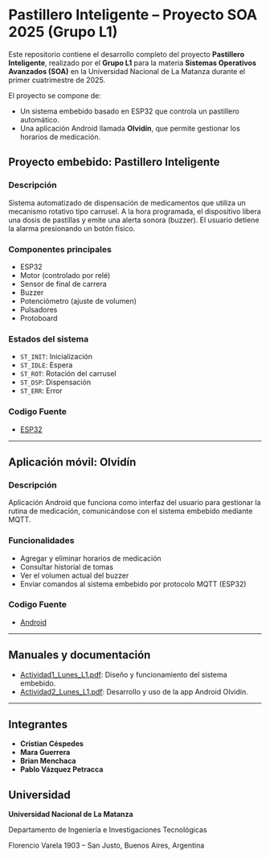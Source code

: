 # Pastillero Inteligente – Proyecto SOA 2025 (Grupo L1)

Este repositorio contiene el desarrollo completo del proyecto **Pastillero Inteligente**, realizado por el **Grupo L1** para la materia **Sistemas Operativos Avanzados (SOA)** en la Universidad Nacional de La Matanza durante el primer cuatrimestre de 2025.

El proyecto se compone de:

- Un sistema embebido basado en ESP32 que controla un pastillero automático.
- Una aplicación Android llamada **Olvidín**, que permite gestionar los horarios de medicación.

## Proyecto embebido: Pastillero Inteligente

### Descripción

Sistema automatizado de dispensación de medicamentos que utiliza un mecanismo rotativo tipo carrusel. A la hora programada, el dispositivo libera una dosis de pastillas y emite una alerta sonora (buzzer). El usuario detiene la alarma presionando un botón físico.

### Componentes principales

- ESP32
- Motor (controlado por relé)
- Sensor de final de carrera
- Buzzer
- Potenciómetro (ajuste de volumen)
- Pulsadores
- Protoboard

### Estados del sistema

- `ST_INIT`: Inicialización
- `ST_IDLE`: Espera
- `ST_ROT`: Rotación del carrusel
- `ST_DSP`: Dispensación
- `ST_ERR`: Error

### Codigo Fuente

- [ESP32](Embebido)

---

## Aplicación móvil: Olvidín

### Descripción

Aplicación Android que funciona como interfaz del usuario para gestionar la rutina de medicación, comunicándose con el sistema embebido mediante MQTT.

### Funcionalidades

- Agregar y eliminar horarios de medicación
- Consultar historial de tomas
- Ver el volumen actual del buzzer
- Enviar comandos al sistema embebido por protocolo MQTT (ESP32)

### Codigo Fuente

- [Android](Android)

---

## Manuales y documentación

- [Actividad1_Lunes_L1.pdf](Informes/Actividad1_Lunes_L1.pdf): Diseño y funcionamiento del sistema embebido.
- [Actividad2_Lunes_L1.pdf](Informes/Actividad2_Lunes_L1.pdf): Desarrollo y uso de la app Android Olvidín.

---

## Integrantes

- **Cristian Céspedes**
- **Mara Guerrera**
- **Brian Menchaca** 
- **Pablo Vázquez Petracca**

## Universidad

**Universidad Nacional de La Matanza**

Departamento de Ingeniería e Investigaciones Tecnológicas

Florencio Varela 1903 – San Justo, Buenos Aires, Argentina
